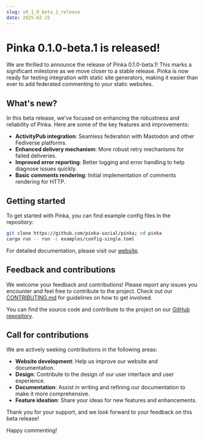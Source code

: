 ```yaml
---
slug: v0_1_0_beta_1_release
date: 2025-02-25
---
```



# Pinka 0.1.0-beta.1 is released!

We are thrilled to announce the release of Pinka 0.1.0-beta.1! This marks a
significant milestone as we move closer to a stable release. Pinka is now ready
for testing integration with static site generators, making it easier than ever
to add federated commenting to your static websites.

## What's new?

In this beta release, we've focused on enhancing the robustness and reliability
of Pinka. Here are some of the key features and improvements:

- **ActivityPub integration**: Seamless federation with Mastodon and other Fediverse platforms.
- **Enhanced delivery mechanism**: More robust retry mechanisms for failed deliveries.
- **Improved error reporting**: Better logging and error handling to help diagnose issues quickly.
- **Basic comments rendering**: Initial implementation of comments rendering for HTTP.

## Getting started

To get started with Pinka, you can find example config files in the repository:

```bash
git clone https://github.com/pinka-social/pinka; cd pinka
cargo run -- run -c examples/config-single.toml
```

For detailed documentation, please visit our [website](https://pinka.dev).

## Feedback and contributions

We welcome your feedback and contributions! Please report any issues you
encounter and feel free to contribute to the project. Check out our
[CONTRIBUTING.md](https://github.com/pinka-social/pinka/blob/main/CONTRIBUTING.md)
for guidelines on how to get involved.

You can find the source code and contribute to the project on our [GitHub
repository](https://github.com/pinka-social/pinka).

## Call for contributions

We are actively seeking contributions in the following areas:

- **Website development**: Help us improve our website and documentation.
- **Design**: Contribute to the design of our user interface and user experience.
- **Documentation**: Assist in writing and refining our documentation to make it more comprehensive.
- **Feature ideation**: Share your ideas for new features and enhancements.

Thank you for your support, and we look forward to your feedback on this beta
release!

Happy commenting!